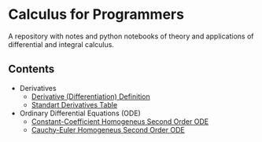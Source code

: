 # Calculus for Programmers
A repository with notes and python notebooks of theory and applications of differential and integral calculus.

## Contents
* Derivatives
    * [Derivative (Differentiation) Definition](Derivatives/Derivative_Definition.ipynb)
    * [Standart Derivatives Table](Derivatives/Std_Derivatives_Table.ipynb)
* Ordinary Differential Equations (ODE)
    * [Constant-Coefficient Homogeneus Second Order ODE](ODE/second_order/Const-Coeff_Homogeneus_SO_ODE.ipynb)
    * [Cauchy-Euler Homogeneus Second Order ODE](ODE/second_order/Cauchy-Euler_Homogeneus_SO_ODE.ipynb)